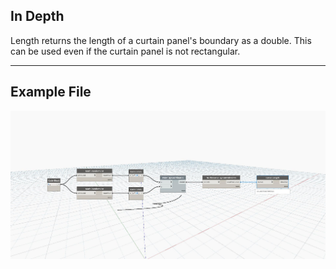 ## In Depth
Length returns the length of a curtain panel's boundary as a double. This can be used even if the curtain panel is not rectangular.
___
## Example File

![Length](./Autodesk.DesignScript.Geometry.Curve.Length_img.jpg)

